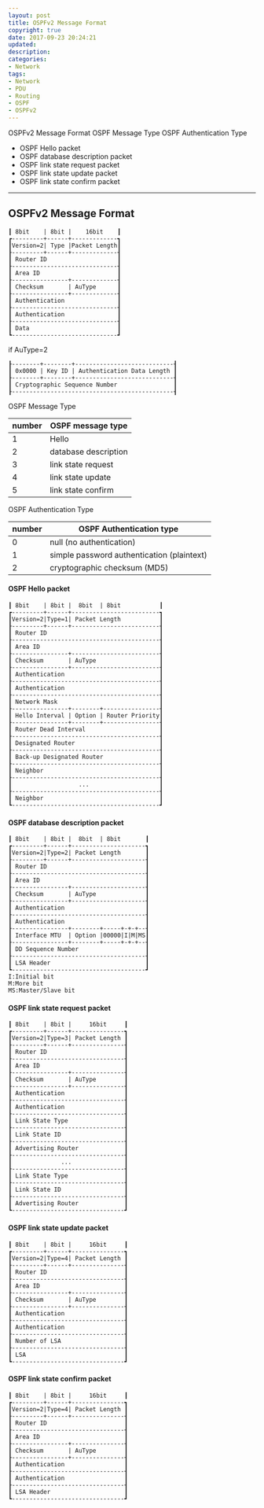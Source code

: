 ```yaml
---
layout: post
title: OSPFv2 Message Format
copyright: true
date: 2017-09-23 20:24:21
updated:
description:
categories:
- Network
tags:
- Network
- PDU
- Routing
- OSPF
- OSPFv2
---
```


OSPFv2 Message Format
OSPF Message Type
OSPF Authentication Type
- OSPF Hello packet
- OSPF database description packet
- OSPF link state request packet
- OSPF link state update packet
- OSPF link state confirm packet

<!-- more -->

-----------------------------------------------------------
OSPFv2 Message Format
-----------------------------------------------------------

    ┃ 8bit    | 8bit |    16bit    ┃
    ┏---------+------+-------------┓
	┃Version=2| Type |Packet Length┃
    ┠---------+------+-------------┨
    ┃ Router ID                    ┃
    ┠------------------------------┨
    ┃ Area ID                      ┃
    ┠----------------+-------------┨
    ┃ Checksum       | AuType      ┃
    ┠----------------+-------------┨
    ┃ Authentication               ┃
    ┠------------------------------┨
    ┃ Authentication               ┃
    ┠------------------------------┨
    ┃ Data                         ┃
    ┗------------------------------┛

if AuType=2

    ┠--------+--------+----------------------------┨
    ┃ 0x0000 | Key ID | Authentication Data Length ┃
    ┠--------+--------+----------------------------┨
    ┃ Cryptographic Sequence Number                ┃
    ┠----------------------------------------------┨

OSPF Message Type

| number | OSPF message type    |
|--------|----------------------|
|      1 | Hello                |
|      2 | database description |
|      3 | link state request   |
|      4 | link state update    |
|      5 | link state confirm   |

OSPF Authentication Type

| number | OSPF  Authentication type                  |
|--------|--------------------------------------------|
|      0 | null (no authentication)                   |
|      1 | simple password authentication (plaintext) |
|      2 | cryptographic checksum (MD5)               |

#### OSPF Hello packet

    ┃ 8bit    | 8bit |  8bit  | 8bit           ┃
    ┏---------+------+-------------------------┓
	┃Version=2|Type=1| Packet Length           ┃
    ┠---------+------+-------------------------┨
    ┃ Router ID                                ┃
    ┠------------------------------------------┨
    ┃ Area ID                                  ┃
    ┠----------------+-------------------------┨
    ┃ Checksum       | AuType                  ┃
    ┠----------------+-------------------------┨
    ┃ Authentication                           ┃
    ┠------------------------------------------┨
    ┃ Authentication                           ┃
    ┠------------------------------------------┨
    ┃ Network Mask                             ┃
    ┠----------------+--------+----------------┨
    ┃ Hello Interval | Option | Router Priority┃
    ┠----------------+--------+----------------┨
    ┃ Router Dead Interval                     ┃
    ┠------------------------------------------┨
    ┃ Designated Router                        ┃
    ┠------------------------------------------┨
    ┃ Back-up Designated Router                ┃
    ┠------------------------------------------┨
    ┃ Neighbor                                 ┃
    ┠------------------------------------------┨
    ┃                   ...                    ┃
    ┠------------------------------------------┨
    ┃ Neighbor                                 ┃
    ┗------------------------------------------┛

#### OSPF database description packet

    ┃ 8bit    | 8bit |  8bit  | 8bit       ┃
    ┏---------+------+---------------------┓
	┃Version=2|Type=2| Packet Length       ┃
    ┠---------+------+---------------------┨
    ┃ Router ID                            ┃
    ┠--------------------------------------┨
    ┃ Area ID                              ┃
    ┠----------------+---------------------┨
    ┃ Checksum       | AuType              ┃
    ┠----------------+---------------------┨
    ┃ Authentication                       ┃
    ┠--------------------------------------┨
    ┃ Authentication                       ┃
    ┠----------------+--------+-----+-+-+--┨
    ┃ Interface MTU  | Option |00000|I|M|MS┃
    ┠----------------+--------+-----+-+-+--┨
    ┃ DD Sequence Number                   ┃
    ┠--------------------------------------┨
    ┃ LSA Header                           ┃
    ┗--------------------------------------┛
	I:Initial bit
	M:More bit
	MS:Master/Slave bit

#### OSPF link state request packet

    ┃ 8bit    | 8bit |     16bit     ┃
    ┏---------+------+---------------┓
	┃Version=2|Type=3| Packet Length ┃
    ┠---------+------+---------------┨
    ┃ Router ID                      ┃
    ┠--------------------------------┨
    ┃ Area ID                        ┃
    ┠----------------+---------------┨
    ┃ Checksum       | AuType        ┃
    ┠----------------+---------------┨
    ┃ Authentication                 ┃
    ┠--------------------------------┨
    ┃ Authentication                 ┃
    ┠--------------------------------┨
    ┃ Link State Type                ┃
    ┠--------------------------------┨
    ┃ Link State ID                  ┃
    ┠--------------------------------┨
    ┃ Advertising Router             ┃
    ┠--------------------------------┨
    ┃              ...               ┃
    ┠--------------------------------┨
    ┃ Link State Type                ┃
    ┠--------------------------------┨
    ┃ Link State ID                  ┃
    ┠--------------------------------┨
    ┃ Advertising Router             ┃
    ┗--------------------------------┛

#### OSPF link state update packet

    ┃ 8bit    | 8bit |     16bit     ┃
    ┏---------+------+---------------┓
	┃Version=2|Type=4| Packet Length ┃
    ┠---------+------+---------------┨
    ┃ Router ID                      ┃
    ┠--------------------------------┨
    ┃ Area ID                        ┃
    ┠----------------+---------------┨
    ┃ Checksum       | AuType        ┃
    ┠----------------+---------------┨
    ┃ Authentication                 ┃
    ┠--------------------------------┨
    ┃ Authentication                 ┃
    ┠--------------------------------┨
    ┃ Number of LSA                  ┃
    ┠--------------------------------┨
    ┃ LSA                            ┃
    ┗--------------------------------┛

#### OSPF link state confirm packet

    ┃ 8bit    | 8bit |     16bit     ┃
    ┏---------+------+---------------┓
	┃Version=2|Type=4| Packet Length ┃
    ┠---------+------+---------------┨
    ┃ Router ID                      ┃
    ┠--------------------------------┨
    ┃ Area ID                        ┃
    ┠----------------+---------------┨
    ┃ Checksum       | AuType        ┃
    ┠----------------+---------------┨
    ┃ Authentication                 ┃
    ┠--------------------------------┨
    ┃ Authentication                 ┃
    ┠--------------------------------┨
    ┃ LSA Header                     ┃
    ┗--------------------------------┛

